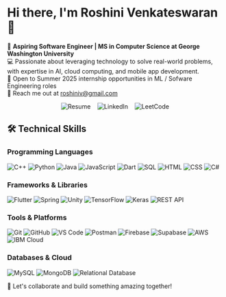 # Hi there, I'm Roshini Venkateswaran 👋  

🌟 **Aspiring Software Engineer | MS in Computer Science at George Washington University**  
💻 Passionate about leveraging technology to solve real-world problems, with expertise in AI, cloud computing, and mobile app development.                              
🚀 Open to Summer 2025 internship opportunities in ML / Sofware Engineering roles                                                             
📧 Reach me out at roshiniv@gmail.com

<div style="text-align: center;">
    <a href="https://github.com/RoshiniVenkateswaran/RoshiniVenkateswaran/blob/main/Resume%20-%20Roshini%20Venkateswaran.pdf" style="text-decoration: none;">
        <img src="https://img.shields.io/badge/-Download%20Resume-purple?style=flat-square&logo=google-drive&logoColor=white" alt="Resume"/>
    </a>
    &nbsp;&nbsp;
    <a href="https://www.linkedin.com/in/roshini-venkat" style="text-decoration: none;">
        <img src="https://img.shields.io/badge/-LinkedIn-blue?style=flat-square&logo=linkedin&logoColor=white" alt="LinkedIn"/>
    </a>
    &nbsp;&nbsp;
    <a href="https://leetcode.com/u/user4723HU/" style="text-decoration: none;">
        <img src="https://img.shields.io/badge/-LeetCode-orange?style=flat-square&logo=leetcode&logoColor=white" alt="LeetCode"/>
    </a>
   
</div>

</div>

## 🛠️ Technical Skills  

### Programming Languages  
<div>
    <img src="https://img.shields.io/badge/-C++-%2300599C?logo=c%2b%2b&logoColor=white&style=for-the-badge" alt="C++" />
<img src="https://img.shields.io/badge/-Python-%233776AB?logo=python&logoColor=white&style=for-the-badge" alt="Python" />
<img src="https://img.shields.io/badge/-Java-%23007396?logo=java&logoColor=white&style=for-the-badge" alt="Java" />
<img src="https://img.shields.io/badge/-JavaScript-%23F7DF1E?logo=javascript&logoColor=black&style=for-the-badge" alt="JavaScript" />
<img src="https://img.shields.io/badge/-Dart-%230175C2?logo=dart&logoColor=white&style=for-the-badge" alt="Dart" />
<img src="https://img.shields.io/badge/-SQL-%2300758F?logo=postgresql&logoColor=white&style=for-the-badge" alt="SQL" />
<img src="https://img.shields.io/badge/-HTML-%23E34F26?logo=html5&logoColor=white&style=for-the-badge" alt="HTML" />
<img src="https://img.shields.io/badge/-CSS-%231572B6?logo=css3&logoColor=white&style=for-the-badge" alt="CSS" />
<img src="https://img.shields.io/badge/-C%23-%23833EA5?logo=csharp&logoColor=white&style=for-the-badge" alt="C#" />

</div>

### Frameworks & Libraries  
<div> 
<img src="https://img.shields.io/badge/-Flutter-%2302569B?logo=flutter&logoColor=white&style=for-the-badge" alt="Flutter" />
<img src="https://img.shields.io/badge/-Spring-%236DB33F?logo=spring&logoColor=white&style=for-the-badge" alt="Spring" />
<img src="https://img.shields.io/badge/-Unity-%23000000?logo=unity&logoColor=white&style=for-the-badge" alt="Unity" />
<img src="https://img.shields.io/badge/-TensorFlow-%23FF6F00?logo=tensorflow&logoColor=white&style=for-the-badge" alt="TensorFlow" />
<img src="https://img.shields.io/badge/-Keras-%23D00000?logo=keras&logoColor=white&style=for-the-badge" alt="Keras" />
<img src="https://img.shields.io/badge/-REST%20API-%23000000?logo=api&logoColor=white&style=for-the-badge" alt="REST API" />
</div>

### Tools & Platforms 
<div>
<img src="https://img.shields.io/badge/-Git-%23F05032?logo=git&logoColor=white&style=for-the-badge" alt="Git" />
<img src="https://img.shields.io/badge/-GitHub-%23181717?logo=github&logoColor=white&style=for-the-badge" alt="GitHub" />
<img src="https://img.shields.io/badge/-VS%20Code-%23007ACC?logo=visual-studio-code&logoColor=white&style=for-the-badge" alt="VS Code" />
<img src="https://img.shields.io/badge/-Postman-%23FF6C37?logo=postman&logoColor=white&style=for-the-badge" alt="Postman" />
<img src="https://img.shields.io/badge/-Firebase-%23FFCA28?logo=firebase&logoColor=black&style=for-the-badge" alt="Firebase" />
<img src="https://img.shields.io/badge/-Supabase-%2336C493?logo=supabase&logoColor=white&style=for-the-badge" alt="Supabase" />
<img src="https://img.shields.io/badge/-AWS-%23232F3E?logo=amazon-aws&logoColor=white&style=for-the-badge" alt="AWS" />
<img src="https://img.shields.io/badge/-IBM%20Cloud-%231187C9?logo=ibm-cloud&logoColor=white&style=for-the-badge" alt="IBM Cloud" />
</div>

### Databases & Cloud  
<div>
<img src="https://img.shields.io/badge/-MySQL-%234479A1?logo=mysql&logoColor=white&style=for-the-badge" alt="MySQL" />
<img src="https://img.shields.io/badge/-MongoDB-%2347A248?logo=mongodb&logoColor=white&style=for-the-badge" alt="MongoDB" />
<img src="https://img.shields.io/badge/-Relational%20DB-%234E73B9?logo=database&logoColor=white&style=for-the-badge" alt="Relational Database" />
</div>


🌟 Let's collaborate and build something amazing together!
